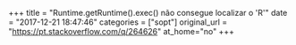 +++
title = "Runtime.getRuntime().exec() não consegue localizar o 'R'"
date = "2017-12-21 18:47:46"
categories = ["sopt"]
original_url = "https://pt.stackoverflow.com/q/264626"
at_home="no"
+++

